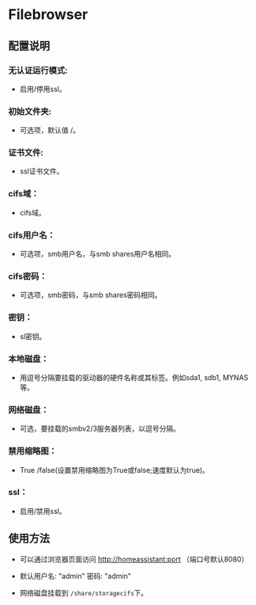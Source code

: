 # Filebrowser

## 配置说明

### 无认证运行模式:

- 启用/停用ssl。

### 初始文件夹:

- 可选项，默认值 /。

### 证书文件:

- ssl证书文件。

### cifs域：

- cifs域。

### cifs用户名：

- 可选项，smb用户名，与smb shares用户名相同。

### cifs密码：

- 可选项，smb密码，与smb shares密码相同。

### 密钥：

- sl密钥。

### 本地磁盘：

- 用逗号分隔要挂载的驱动器的硬件名称或其标签。例如sda1, sdb1, MYNAS等。

### 网络磁盘：

- 可选，要挂载的smbv2/3服务器列表，以逗号分隔。

### 禁用缩略图：

- True /false(设置禁用缩略图为True或false;速度默认为true)。

### ssl：

- 启用/禁用ssl。

## 使用方法

- 可以通过浏览器页面访问 <http://homeassistant:port> （端口号默认8080）

- 默认用户名: "admin" 密码: "admin"

- 网络磁盘挂载到 `/share/storagecifs`下。